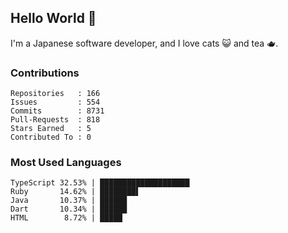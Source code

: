 ## Hello World 👋

I'm a Japanese software developer, and I love cats 😺 and tea 🫖.

### Contributions

    Repositories   : 166
    Issues         : 554
    Commits        : 8731
    Pull-Requests  : 818
    Stars Earned   : 5
    Contributed To : 0

### Most Used Languages

    TypeScript 32.53% | ████████████████████
    Ruby       14.62% | ████████▌
    Java       10.37% | ██████
    Dart       10.34% | ██████
    HTML        8.72% | █████
